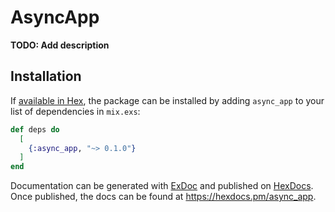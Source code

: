 # AsyncApp

**TODO: Add description**

## Installation

If [available in Hex](https://hex.pm/docs/publish), the package can be installed
by adding `async_app` to your list of dependencies in `mix.exs`:

```elixir
def deps do
  [
    {:async_app, "~> 0.1.0"}
  ]
end
```

Documentation can be generated with [ExDoc](https://github.com/elixir-lang/ex_doc)
and published on [HexDocs](https://hexdocs.pm). Once published, the docs can
be found at <https://hexdocs.pm/async_app>.

